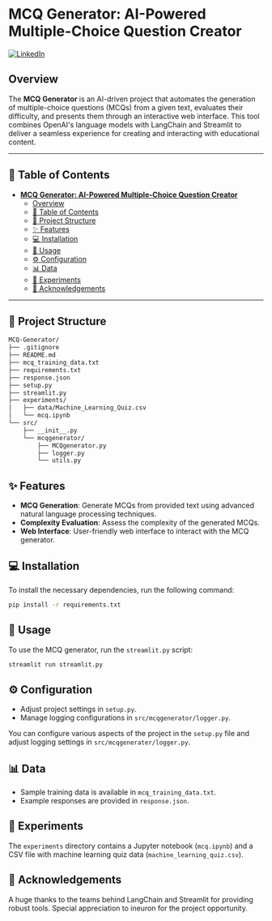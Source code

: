 # **MCQ Generator: AI-Powered Multiple-Choice Question Creator**

[![LinkedIn](https://img.shields.io/badge/LinkedIn-Connect-blue?style=for-the-badge&logo=linkedin)](https://www.linkedin.com/in/ali-nawaz-khattak/)

## Overview

The **MCQ Generator** is an AI-driven project that automates the generation of multiple-choice questions (MCQs) from a given text, evaluates their difficulty, and presents them through an interactive web interface. This tool combines OpenAI's language models with LangChain and Streamlit to deliver a seamless experience for creating and interacting with educational content.

---

## 📝 Table of Contents

- [**MCQ Generator: AI-Powered Multiple-Choice Question Creator**](#mcq-generator-ai-powered-multiple-choice-question-creator)
  - [Overview](#overview)
  - [📝 Table of Contents](#-table-of-contents)
  - [📁 Project Structure](#-project-structure)
  - [✨ Features](#-features)
  - [💻 Installation](#-installation)
  - [🚀 Usage](#-usage)
  - [⚙️ Configuration](#️-configuration)
  - [📊 Data](#-data)
  - [🔬 Experiments](#-experiments)
  - [🙏 Acknowledgements](#-acknowledgements)

---

## 📁 Project Structure

```bash
MCQ-Generator/
├── .gitignore
├── README.md
├── mcq_training_data.txt
├── requirements.txt
├── response.json
├── setup.py
├── streamlit.py
├── experiments/
│   ├── data/Machine_Learning_Quiz.csv
│   └── mcq.ipynb
└── src/
    ├── __init__.py
    └── mcqgenerator/
        ├── MCQgenerator.py
        ├── logger.py
        └── utils.py
```

## ✨ Features

- **MCQ Generation**: Generate MCQs from provided text using advanced natural language processing techniques.
- **Complexity Evaluation**: Assess the complexity of the generated MCQs.
- **Web Interface**: User-friendly web interface to interact with the MCQ generator.

## 💻 Installation

To install the necessary dependencies, run the following command:

```bash
pip install -r requirements.txt
```

## 🚀 Usage

To use the MCQ generator, run the `streamlit.py` script:

```bash
streamlit run streamlit.py
```

## ⚙️ Configuration
* Adjust project settings in `setup.py`.
* Manage logging configurations in `src/mcqgenerator/logger.py`.

You can configure various aspects of the project in the `setup.py` file and adjust logging settings in `src/mcqgenerater/logger.py`.

## 📊 Data
* Sample training data is available in `mcq_training_data.txt`.
* Example responses are provided in `response.json`.

## 🔬 Experiments

The `experiments` directory contains a Jupyter notebook (`mcq.ipynb`) and a CSV file with machine learning quiz data (`machine_learning_quiz.csv`).

## 🙏 Acknowledgements

A huge thanks to the teams behind LangChain and Streamlit for providing robust tools. Special appreciation to ineuron for the project opportunity.
